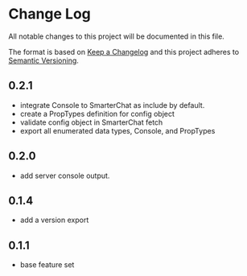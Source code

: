 # Change Log

All notable changes to this project will be documented in this file.

The format is based on [Keep a Changelog](http://keepachangelog.com/) and this project adheres to [Semantic Versioning](http://semver.org/).

## 0.2.1

- integrate Console to SmarterChat as include by default.
- create a PropTypes definition for config object
- validate config object in SmarterChat fetch
- export all enumerated data types, Console, and PropTypes

## 0.2.0

- add server console output.

## 0.1.4

- add a version export

## 0.1.1

- base feature set
